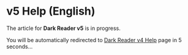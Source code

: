 # v5 Help (English)

The article for **Dark Reader v5** is in progress.

You will be automatically redirected to [Dark Reader v4 Help](../en/) page in 5 seconds...

<script defer>
    setTimeout(() => {
        location.replace('../en/');
    }, 5000);
</script>

<style>
    aside,
    darkreader-donate-mascot,
    darkreader-ios-static,
    darkreader-ios-side,
    darkreader-pay-tiers,
    darkreader-backers-top-short,
    darkreader-mobile-top-short {
        display: none;
    }
</style>
